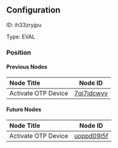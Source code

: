 # <nil>
## Configuration
ID:  ih33zryjpu

Type: EVAL 








### Position

#### Previous Nodes
| Node Title | Node ID |
| :------------- | ------------ |
| Activate OTP Device | [7qi7idcwvv](./7qi7idcwvv.md) | 
 
 #### Future Nodes
| Node Title | Node ID |
| :------------- | ------------ |
| Activate OTP Device |[uoppd09l5f](./uoppd09l5f.md) | 